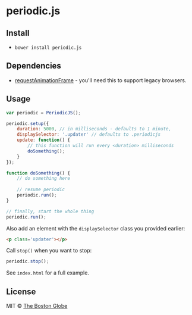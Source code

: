 # periodic.js

## Install

- `bower install periodic.js`

## Dependencies

- [requestAnimationFrame](http://www.paulirish.com/2011/requestanimationframe-for-smart-animating/) - you'll need this to support legacy browsers.

## Usage

``` javascript
var periodic = PeriodicJS();

periodic.setup({
	duration: 5000, // in milliseconds - defaults to 1 minute,
	displaySelector: '.updater' // defaults to .periodicjs
	update: function() {
		// this function will run every <duration> milliseconds
		doSomething();
	}
});

function doSomething() {
	// do something here
	
	// resume periodic
	periodic.run();
}

// finally, start the whole thing
periodic.run();
```

Also add an element with the `displaySelector` class you provided earlier:

``` html
<p class='updater'></p>
```

Call `stop()` when you want to stop:

``` javascript
periodic.stop();
```

See `index.html` for a full example.


## License

MIT © [The Boston Globe](http://github.com/BostonGlobe)
